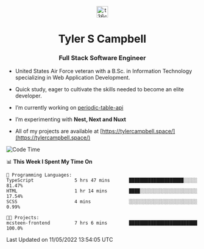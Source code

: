 <p align="center">
<a href="https://www.linkedin.com/in/t36campbell" target="blank"><img align="center" src="https://ik.imagekit.io/t36campbell/Portfolio/linkedin.png.original_m8bbGgPh6.png" alt="t36campbell" height="30" width="30" /></a>
</p>
<h1 align="center">Tyler S Campbell</h1>
<h3 align="center">Full Stack Software Engineer</h3>

* United States Air Force veteran with a B.Sc. in Information Technology specializing in Web Application Development. 

* Quick study, eager to cultivate the skills needed to become an elite developer.

* I’m currently working on [periodic-table-api](https://github.com/t36campbell/periodic-table-api)

* I’m experimenting with **Nest, Next and Nuxt**

* All of my projects are available at [https://tylercampbell.space/](https://tylercampbell.space/)

<!--START_SECTION:waka-->
![Code Time](http://img.shields.io/badge/Code%20Time-1%2C623%20hrs%2039%20mins-blue)

📊 **This Week I Spent My Time On** 

```text
💬 Programming Languages: 
TypeScript               5 hrs 47 mins       ████████████████████░░░░░   81.47% 
HTML                     1 hr 14 mins        ████░░░░░░░░░░░░░░░░░░░░░   17.54% 
SCSS                     4 mins              ░░░░░░░░░░░░░░░░░░░░░░░░░   0.99%

🐱‍💻 Projects: 
mcsteen-frontend         7 hrs 6 mins        █████████████████████████   100.0%

```


 Last Updated on 11/05/2022 13:54:05 UTC
<!--END_SECTION:waka-->
